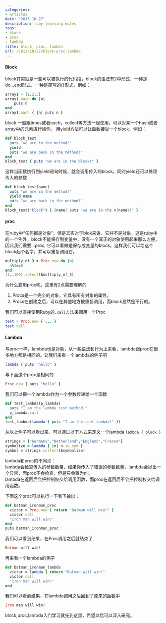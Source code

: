```yaml
---
categories:
- articles
date: '2013-10-27'
description: ruby learning notes
tags:
- block
- proc
- lambda
title: block, proc, lambda
url: /2013/10/27/block-proc-lambda
---
```


  
####  Block  

block其实就是一些可以被执行的代码段，block的语法有2中形式，一种是do...end形式，一种是简写的{}形式，例如：

```ruby
array1 = [1,2,3]
array1.each do |n|
    puts n
end
array1.each { |n| puts n }
```


block 一般跟times或者each，collect等方法一起使用，可以对某一个hash或者array中的元素进行操作。
用yield方法可以让函数接受一个block，例如：

```ruby
def block_test
  puts "we are in the method!"
  yield
  puts "we are back in the method!"
end
block_test { puts "we are in the block!" }
```

这样当函数执行到yield语句时候，就会调用传入的block。同时yield还可以处理传入的参数

```ruby
def block_test(name)
  puts "we are in the method!"
  yield name
  puts "we are back in the method!"
end
block_test("block") { |name| puts "we are in the #{name}!" }
```

####  proc

在ruby中“任何都是对象”，但是其实对于blok来讲，它并不是对象，这是ruby中的一个例外，block不能保存到变量中，没有一个真正的对象使用起来那么方便，因此我们需要...proc, 它可以看做是保存成变量的block，这样我们可以给这个block起个名字，并可以重复调用它。

```ruby
multiply_of_3 = Proc.new do |n|
  n%3==0
end
(1..100).select(&multiply_of_3)
```
  
  
为什么要用proc呢，这里有2点需要理解的  
1. Procs是一个完全的对象，它具有所有对象的属性。  
2. Procs在创建之后，可以在其他地方被重复调用，而block显然是不行的。  

我们可以直接使用Ruby的<code>.call</code>方法来调用一个Proc
```ruby
test = Proc.new { ... }
test.call
```

####  Lambda

与proc一样，lambda也是对象，从一些语法和行为上来看，lambda跟proc在很多地方都是相同的。让我们来看一个lambda的例子吧

```ruby
lambda { puts "hello" }
```

与下面这个proc是相同的
```ruby
Proc.new { puts "hello" }
```

我们可以把一个lambda作为一个参数传递给一个函数

```ruby
def test_lambda(p_lambda)
  puts "I am the lambda test method."
  p_lambda.call
end
test_lambda(lambda { puts "I am the real lambda!" })
```

从以上例子可以看出来，可以通过以下方式来定义一个lambda
`lambda { block }`

```ruby
strings = ["Germany","Netherland","England","France"]
symbolize = lambda { |n| n.to_sym }
symbol = strings.collect(&symbolize)
```

lambda和proc的不同点：  
lambda会检查传入的参数数量，如果你传入了错误的参数数量，lambda会抛出一个异常，而proc不会检查，但是只会置为nil。  
lambda在返回后会把控制权交给调用函数，而proc在返回后不会把控制权交给调用函数。  

下面这个proc可以执行一下看下输出：
```ruby
def batman_ironman_proc
  victor = Proc.new { return "Batman will win!" }
  victor.call
  "Iron man will win!"
end
puts batman_ironman_proc
```

我们可以看到结果，在Proc调用之后就结束了
```ruby
Batman will win!
``` 

再来看一个lambda的例子  

```ruby
def batman_ironman_lambda
  victor = lambda { return "Batman will win!"
  victor.call
  "Iron man will win!"
end
```

我们可以看到结果，在lambda调用之后回到了原来的函数中
```ruby
Iron man will win!
``` 

block,proc,lambda入门学习就先到这里，希望以后可以深入研究。